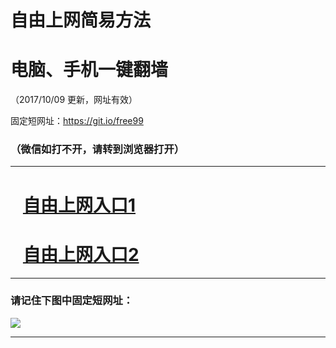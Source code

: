 ﻿# 自由上网简易方法

# 电脑、手机一键翻墙

（2017/10/09 更新，网址有效）

固定短网址：https://git.io/free99

### （微信如打不开，请转到浏览器打开）


***





# &nbsp;&nbsp; <a href="http://ft1822822738.fwq-tz-1001.info/fwqtz01.html?t=100900119498 " target="_blank">自由上网入口1</a>
# &nbsp;&nbsp; <a href="http://ft2319828073.fwq-tz-1002.info/fwqtz02.html?t=10090013010 " target="_blank">自由上网入口2</a>
***

### 请记住下图中固定短网址：

<img src="https://s3-us-west-2.amazonaws.com/fwq-1001/yjfq-20170905okok.png" /> 


***

